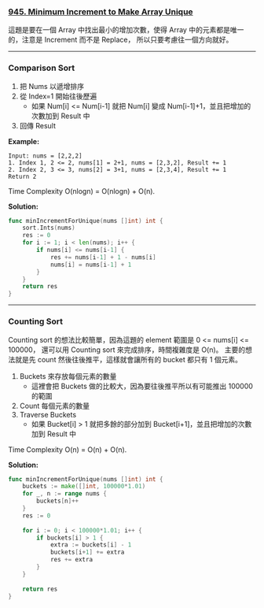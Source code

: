 ### [945. Minimum Increment to Make Array Unique]

這題是要在一個 Array 中找出最小的增加次數，使得 Array 中的元素都是唯一的，注意是 Increment 而不是 Replace，
所以只要考慮往一個方向就好。

---

### Comparison Sort

1.  把 Nums 以遞增排序
2.  從 Index=1 開始往後歷遍
    -   如果 Num[i] <= Num[i-1] 就把 Num[i] 變成 Num[i-1]+1，並且把增加的次數加到 Result 中
3.  回傳 Result

**Example:**  

```
Input: nums = [2,2,2]
1. Index 1, 2 <= 2, nums[1] = 2+1, nums = [2,3,2], Result += 1
2. Index 2, 3 <= 3, nums[2] = 3+1, nums = [2,3,4], Result += 1
Return 2
```

Time Complexity O(nlogn) = O(nlogn) + O(n).

**Solution:**
```go
func minIncrementForUnique(nums []int) int {
    sort.Ints(nums)
    res := 0
    for i := 1; i < len(nums); i++ {
        if nums[i] <= nums[i-1] {
            res += nums[i-1] + 1 - nums[i]
            nums[i] = nums[i-1] + 1
        }
    }
    return res
}
```

---

### Counting Sort

Counting sort 的想法比較簡單，因為這題的 element 範圍是 0 <= nums[i] <= 100000，
還可以用 Counting sort 來完成排序，時間複雜度是 O(n)。
主要的想法就是先 count 然後往後推平，這樣就會讓所有的 bucket 都只有 1 個元素。

1.  Buckets 來存放每個元素的數量
    -   這裡會把 Buckets 做的比較大，因為要往後推平所以有可能推出 100000 的範圍
2.  Count 每個元素的數量
3.  Traverse Buckets
    -   如果 Bucket[i] > 1 就把多餘的部分加到 Bucket[i+1]，並且把增加的次數加到 Result 中

Time Complexity O(n) = O(n) + O(n).

**Solution:**
```go
func minIncrementForUnique(nums []int) int {
    buckets := make([]int, 100000*1.01)
    for _, n := range nums {
        buckets[n]++
    }
    res := 0
    
    for i := 0; i < 100000*1.01; i++ {
        if buckets[i] > 1 {
            extra := buckets[i] - 1
            buckets[i+1] += extra
            res += extra
        }
    }
    
    return res
}
```

[945. Minimum Increment to Make Array Unique]: https://leetcode.com/problems/minimum-increment-to-make-array-unique